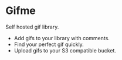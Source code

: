 # Gifme

Self hosted gif library.

- Add gifs to your library with comments.
- Find your perfect gif quickly.
- Upload gifs to your S3 compatible bucket.

